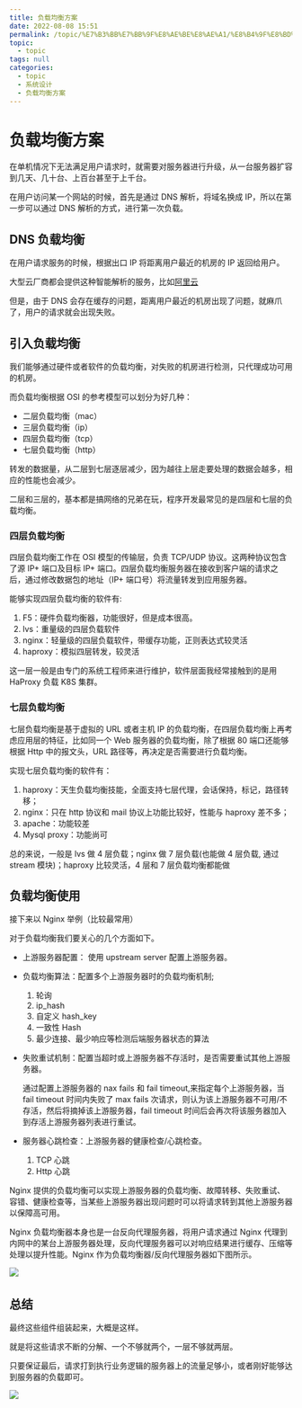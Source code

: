 ```yaml
---
title: 负载均衡方案
date: 2022-08-08 15:51
permalink: /topic/%E7%B3%BB%E7%BB%9F%E8%AE%BE%E8%AE%A1/%E8%B4%9F%E8%BD%BD%E5%9D%87%E8%A1%A1%E6%96%B9%E6%A1%88
topic: 
  - topic
tags: null
categories: 
  - topic
  - 系统设计
  - 负载均衡方案
---
```

# 负载均衡方案

在单机情况下无法满足用户请求时，就需要对服务器进行升级，从一台服务器扩容到几天、几十台、上百台甚至于上千台。

在用户访问某一个网站的时候，首先是通过 DNS 解析，将域名换成 IP，所以在第一步可以通过 DNS 解析的方式，进行第一次负载。

## DNS 负载均衡

在用户请求服务的时候，根据出口 IP 将距离用户最近的机房的 IP 返回给用户。

大型云厂商都会提供这种智能解析的服务，比如[阿里云](https://help.aliyun.com/document_detail/29730.html)

但是，由于 DNS 会存在缓存的问题，距离用户最近的机房出现了问题，就麻爪了，用户的请求就会出现失败。

## 引入负载均衡

我们能够通过硬件或者软件的负载均衡，对失败的机房进行检测，只代理成功可用的机房。

而负载均衡根据 OSI 的参考模型可以划分为好几种：

* 二层负载均衡（mac）
* 三层负载均衡（ip）
* 四层负载均衡（tcp）
* 七层负载均衡（http）

转发的数据量，从二层到七层逐层减少，因为越往上层走要处理的数据会越多，相应的性能也会减少。

二层和三层的，基本都是搞网络的兄弟在玩，程序开发最常见的是四层和七层的负载均衡。

### 四层负载均衡

四层负载均衡工作在 OSI 模型的传输层，负责 TCP/UDP 协议。这两种协议包含了源 IP+ 端口及目标 IP+ 端口。四层负载均衡服务器在接收到客户端的请求之后，通过修改数据包的地址（IP+ 端口号）将流量转发到应用服务器。

能够实现四层负载均衡的软件有:

1. F5：硬件负载均衡器，功能很好，但是成本很高。
2. lvs：重量级的四层负载软件
3. nginx：轻量级的四层负载软件，带缓存功能，正则表达式较灵活
4. haproxy：模拟四层转发，较灵活

这一层一般是由专门的系统工程师来进行维护，软件层面我经常接触到的是用 HaProxy 负载 K8S 集群。

### 七层负载均衡

七层负载均衡是基于虚拟的 URL 或者主机 IP 的负载均衡，在四层负载均衡上再考虑应用层的特征，比如同一个 Web 服务器的负载均衡，除了根据 80 端口还能够根据 Http 中的报文头，URL 路径等，再决定是否需要进行负载均衡。

实现七层负载均衡的软件有：

1. haproxy：天生负载均衡技能，全面支持七层代理，会话保持，标记，路径转移；
2. nginx：只在 http 协议和 mail 协议上功能比较好，性能与 haproxy 差不多；
3. apache：功能较差
4. Mysql proxy：功能尚可

总的来说，一般是 lvs 做 4 层负载；nginx 做 7 层负载(也能做 4 层负载, 通过 stream 模块)；haproxy 比较灵活，4 层和 7 层负载均衡都能做

## 负载均衡使用

接下来以 Nginx 举例（比较最常用）

对于负载均衡我们要关心的几个方面如下。

* 上游服务器配置： 使用 upstream server 配置上游服务器。
* 负载均衡算法：配置多个上游服务器时的负载均衡机制;

  1. 轮询
  2. ip_hash
  3. 自定义 hash_key
  4. 一致性 Hash
  5. 最少连接、最少响应等检测后端服务器状态的算法
* 失败重试机制：配置当超时或上游服务器不存活时，是否需要重试其他上游服务器。

  通过配置上游服务器的 nax fails 和 fail timeout,来指定每个上游服务器，当 fail timeout 时间内失败了 max fails 次请求，则认为该上游服务器不可用/不存活，然后将摘掉该上游服务器，fail timeout 时间后会再次将该服务器加入到存活上游服务器列表进行重试。
* 服务器心跳检查：上游服务器的健康检查/心跳检查。

  1. TCP 心跳
  2. Http 心跳

Nginx 提供的负载均衡可以实现上游服务器的负载均衡、故障转移、失败重试、容错、健康检查等，当某些上游服务器出现问题时可以将请求转到其他上游服务器以保障高可用。

Nginx 负载均衡器本身也是一台反向代理服务器，将用户请求通过 Nginx 代理到内网中的某台上游服务器处理，反向代理服务器可以对响应结果进行缓存、压缩等处理以提升性能。Nginx 作为负载均衡器/反向代理服务器如下图所示。

![](https://image.ztianzeng.com/uPic/20220808200237.png)​

## 总结

最终这些组件组装起来，大概是这样。

就是将这些请求不断的分解、一个不够就两个，一层不够就两层。

只要保证最后，请求打到执行业务逻辑的服务器上的流量足够小，或者刚好能够达到服务器的负载即可。

![](https://image.ztianzeng.com/uPic/20220808200719.png)​
